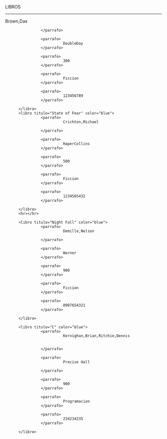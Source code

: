 <?xml version="1.0" encoding="UTF-8"?>
<libros>
          <titulo>
                    LIBROS
          </titulo>

<hr></hr>
          <libro titulo="El codigo Da vinci" color="blue">
                    <parrafo>
                              Brown,Das
      
                    </parrafo>

                    <parrafo>
                              DoubleDay
                    </parrafo>

                    <parrafo>
                              300
                    </parrafo>

                    <parrafo>
                              Ficcion
                    </parrafo>

                    <parrafo>
                              123456789      
                    </parrafo>
                    
          </libro>
          <libro titulo="State of Fear" color="blue">
                    <parrafo>
                              Crichton,Michael
      
                    </parrafo>

                    <parrafo>
                              HaperCollins
                    </parrafo>

                    <parrafo>
                              500
                    </parrafo>

                    <parrafo>
                              Ficcion
                    </parrafo>

                    <parrafo>
                              1234565432      
                    </parrafo>
                    
          </libro>
          <hr></hr>

          <libro titulo="Night Fall" color="blue">
                    <parrafo>
                              Demille,Nelson
      
                    </parrafo>

                    <parrafo>
                              Warner
                    </parrafo>

                    <parrafo>
                              900
                    </parrafo>

                    <parrafo>
                              Ficcion
                    </parrafo>

                    <parrafo>
                              0987654321     
                    </parrafo>
                    
          </libro>

          <libro titulo="C" color="blue">
                    <parrafo>
                              Kernighan,Brian,Ritchie,Dennis

      
                    </parrafo>

                    <parrafo>
                              Precise Hall

                    </parrafo>

                    <parrafo>
                              900
                    </parrafo>

                    <parrafo>
                              Programacion
                    </parrafo>

                    <parrafo>
                              234234235      
                    </parrafo>
                    
          </libro>
</libros>
